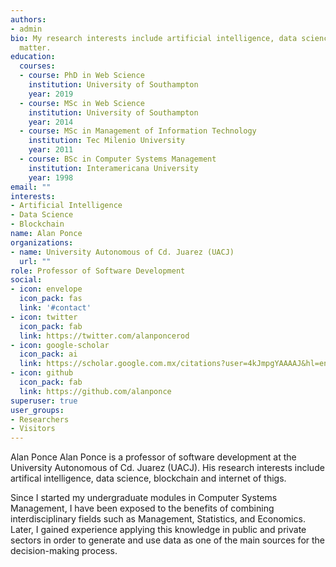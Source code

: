 ```yaml
---
authors:
- admin
bio: My research interests include artificial intelligence, data science, internet of things, blockchain.
  matter.
education:
  courses:
  - course: PhD in Web Science
    institution: University of Southampton
    year: 2019
  - course: MSc in Web Science
    institution: University of Southampton
    year: 2014
  - course: MSc in Management of Information Technology
    institution: Tec Milenio University
    year: 2011
  - course: BSc in Computer Systems Management 
    institution: Interamericana University
    year: 1998
email: ""
interests:
- Artificial Intelligence
- Data Science
- Blockchain
name: Alan Ponce
organizations:
- name: University Autonomous of Cd. Juarez (UACJ)
  url: ""
role: Professor of Software Development
social:
- icon: envelope
  icon_pack: fas
  link: '#contact'
- icon: twitter
  icon_pack: fab
  link: https://twitter.com/alanponcerod
- icon: google-scholar
  icon_pack: ai
  link: https://scholar.google.com.mx/citations?user=4kJmpgYAAAAJ&hl=en
- icon: github
  icon_pack: fab
  link: https://github.com/alanponce
superuser: true
user_groups:
- Researchers
- Visitors
---
```


Alan Ponce Alan Ponce is a professor of software development at the University Autonomous of Cd. Juarez (UACJ). His research interests include artifical intelligence, data science, blockchain and internet of thigs.

Since I started my undergraduate modules in Computer Systems Management, I have been exposed to the benefits of combining interdisciplinary fields such as Management, Statistics, and Economics. Later, I gained experience applying this knowledge in public and private sectors in order to generate and use data as one of the main sources for the decision-making process.
